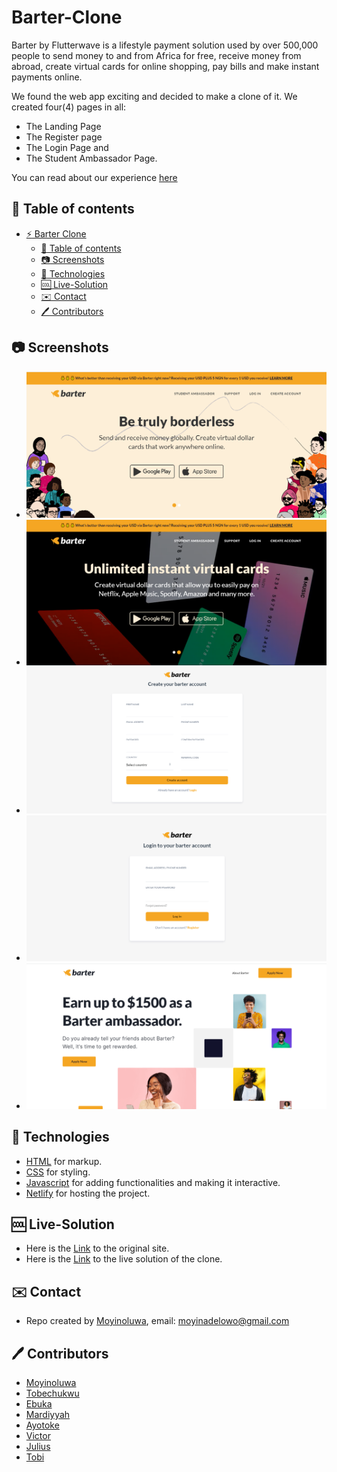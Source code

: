 # Barter-Clone

Barter by Flutterwave is a lifestyle payment solution used by over 500,000 people to send money to and from Africa for free, receive money from abroad, create virtual cards for online shopping, pay bills and make instant payments online. 

We found the web app exciting and decided to make a clone of it. We created four(4) pages in all: 
* The Landing Page 
* The Register page 
* The Login Page and 
* The Student Ambassador Page.

You can read about our experience [here](https://kamet.hashnode.dev/portfolio-team-2-project-experience-frontend-html-css-and-javascript)

## :page_facing_up: Table of contents

* [:zap: Barter Clone](#zap-barter-clone)
	* [:page_facing_up: Table of contents](#page_facing_up-table-of-contents)
	* [:camera: Screenshots](#camera-screenshots)
	* [:signal_strength: Technologies](#signal_strength-technologies)
    * [:cool: Live-Solution](#cool-live-solution)
	* [:envelope: Contact](#envelope-contact)
    * [:pen: Contributors](#pen-contributors)

## :camera: Screenshots

* ![Landing Page](./assets/images/homepage.png)
* ![Landing Page(Dark Mode)](./assets/images/homepage2.png)
* ![Register Page](./assets/images/register.png)
* ![Login Page](./assets/images/login.png)
* ![Student Ambassador Page](./assets/images/student.png)

## :signal_strength: Technologies

* [HTML](https://html.com/) for markup.
* [CSS](https://developer.mozilla.org/en-US/docs/Web/CSS) for styling.
* [Javascript](https://www.javascript.com/) for adding functionalities and making it interactive.
* [Netlify](https://www.netlify.com/) for hosting the project.

## :cool: Live-Solution

* Here is the [Link](https://barter.me/) to the original site.
* Here is the [Link](https://barter-clone-233.netlify.app/) to the live solution of the clone.

## :envelope: Contact

* Repo created by [Moyinoluwa](https://github.com/moyinoluwa-10/), email: moyinadelowo@gmail.com

## :pen: Contributors

* [Moyinoluwa](https://github.com/moyinoluwa-10/)
* [Tobechukwu](https://github.com/TOBAE/)
* [Ebuka](https://github.com/tzfocus7/)
* [Mardiyyah](https://github.com/Mardie328/)
* [Ayotoke](https://github.com/tokebillions/)
* [Victor](https://github.com/chuka00/)
* [Julius](https://github.com/MacJulius48/)
* [Tobi](https://github.com/Toby48-K/)
